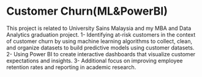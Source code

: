 # Customer Churn(ML&PowerBI)
This project is related to University Sains Malaysia and my MBA and Data Analytics graduation project.
1- Identifying at-risk customers in the context of customer churn by using machine learning algorithms to collect, clean, and organize datasets to build predictive models using customer datasets.
2- Using Power BI to create interactive dashboards that visualize customer expectations and insights.
3- Additional focus on improving employee retention rates and reporting in academic research.
